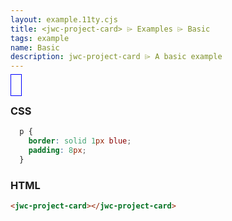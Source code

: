 ```yaml
---
layout: example.11ty.cjs
title: <jwc-project-card> ⌲ Examples ⌲ Basic
tags: example
name: Basic
description: jwc-project-card ⌲ A basic example
---
```


<style>
  jwc-project-card {
    border: solid 1px blue;
    padding: 8px;
  }
</style>
<jwc-project-card></jwc-project-card>

<h3>CSS</h3>

```css
  p {
    border: solid 1px blue;
    padding: 8px;
  }
```

<h3>HTML</h3>

```html
<jwc-project-card></jwc-project-card>
```
